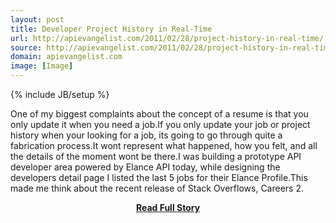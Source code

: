 ```yaml
---
layout: post
title: Developer Project History in Real-Time
url: http://apievangelist.com/2011/02/28/project-history-in-real-time/
source: http://apievangelist.com/2011/02/28/project-history-in-real-time/
domain: apievangelist.com
image: [Image]
---
```

{% include JB/setup %}<p>One of my biggest complaints about the concept of a resume is that you only update it when you need a job.If you only update your job or project history when your looking for a job, its going to go through quite a fabrication process.It wont represent what happened, how you felt, and all the details of the moment wont be there.I was building a prototype API developer area powered by Elance API today, while designing the developers detail page I listed the last 5 jobs for their Elance Profile.This made me think about the recent release of Stack Overflows, Careers 2.</p>
<center><p><a href="http://apievangelist.com/2011/02/28/project-history-in-real-time/" style='padding:25px; font-sze:18px; font-weight: bold;'>Read Full Story</a></p></center>
